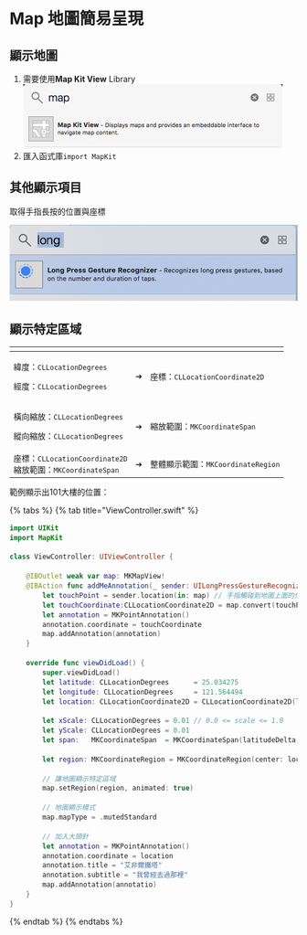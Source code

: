 # Map 地圖簡易呈現

## 顯示地圖

1. 需要使用**Map Kit View** Library![](../../.gitbook/assets/map.png)
2. 匯入函式庫`import MapKit` 

## 其他顯示項目

取得手指長按的位置與座標

![](../../.gitbook/assets/ying-mu-kuai-zhao-20190327-xia-wu-7.54.56.png)

## 顯示特定區域

<table>
  <thead>
    <tr>
      <th style="text-align:left"></th>
      <th style="text-align:center"></th>
      <th style="text-align:left"></th>
    </tr>
  </thead>
  <tbody>
    <tr>
      <td style="text-align:left">
        <p>&#x7DEF;&#x5EA6;&#xFF1A;<code>CLLocationDegrees</code>
        </p>
        <p>&#x7D93;&#x5EA6;&#xFF1A;<code>CLLocationDegrees</code>
        </p>
      </td>
      <td style="text-align:center">
        <p></p>
        <p>&#x2794;</p>
        <p></p>
      </td>
      <td style="text-align:left">&#x5EA7;&#x6A19;&#xFF1A;<code>CLLocationCoordinate2D</code>
      </td>
    </tr>
    <tr>
      <td style="text-align:left">
        <p>&#x6A6B;&#x5411;&#x7E2E;&#x653E;&#xFF1A;<code>CLLocationDegrees</code>
        </p>
        <p>&#x7E31;&#x5411;&#x7E2E;&#x653E;&#xFF1A;<code>CLLocationDegrees</code>
        </p>
      </td>
      <td style="text-align:center">&#x2794;</td>
      <td style="text-align:left">&#x7E2E;&#x653E;&#x7BC4;&#x570D;&#xFF1A;<code>MKCoordinateSpan</code>
      </td>
    </tr>
    <tr>
      <td style="text-align:left">&#x5EA7;&#x6A19;&#xFF1A;<code>CLLocationCoordinate2D</code>
        <br />&#x7E2E;&#x653E;&#x7BC4;&#x570D;&#xFF1A;<code>MKCoordinateSpan</code>
      </td>
      <td style="text-align:center">&#x2794;</td>
      <td style="text-align:left">&#x6574;&#x9AD4;&#x986F;&#x793A;&#x7BC4;&#x570D;&#xFF1A;<code>MKCoordinateRegion</code>
      </td>
    </tr>
  </tbody>
</table>範例顯示出101大樓的位置：

{% tabs %}
{% tab title="ViewController.swift" %}
```swift
import UIKit
import MapKit

class ViewController: UIViewController {

    @IBOutlet weak var map: MKMapView!
    @IBAction func addMeAnnotation(_ sender: UILongPressGestureRecognizer) {
        let touchPoint = sender.location(in: map) // 手指觸碰到地圖上面的位置
        let touchCoordinate:CLLocationCoordinate2D = map.convert(touchPoint, toCoordinateFrom: map) // 將觸碰的點轉換成地圖上的座標
        let annotation = MKPointAnnotation()
        annotation.coordinate = touchCoordinate
        map.addAnnotation(annotation)
    }
    
    override func viewDidLoad() {
        super.viewDidLoad()
        let latitude: CLLocationDegrees      = 25.034275
        let longitude: CLLocationDegrees     = 121.564494
        let location: CLLocationCoordinate2D = CLLocationCoordinate2D(latitude: latitude, longitude: longitude)
        
        let xScale: CLLocationDegrees = 0.01 // 0.0 <= scale <= 1.0
        let yScale:	CLLocationDegrees = 0.01
        let span:	MKCoordinateSpan  = MKCoordinateSpan(latitudeDelta: yScale, longitudeDelta: xScale)
        
        let region:	MKCoordinateRegion = MKCoordinateRegion(center: location, span: span)
        
        // 讓地圖顯示特定區域 
        map.setRegion(region, animated: true)
        
        // 地圖顯示模式
        map.mapType = .mutedStandard
        
        // 加入大頭針
        let annotation = MKPointAnnotation()
        annotation.coordinate = location
        annotation.title = "艾非爾鐵塔"
        annotation.subtitle = "我曾經去過那裡"
        map.addAnnotation(annotatio)
    }
}
```
{% endtab %}
{% endtabs %}

